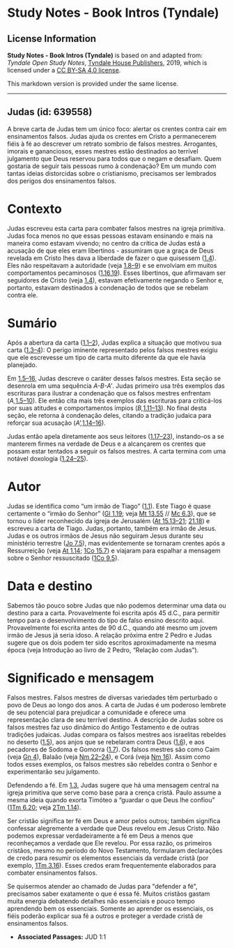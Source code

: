# Study Notes - Book Intros (Tyndale)

## License Information

**Study Notes - Book Intros (Tyndale)** is based on and adapted from: _Tyndale Open Study Notes_, [Tyndale House Publishers](https://tyndaleopenresources.com/), 2019, which is licensed under a [CC BY-SA 4.0 license](https://creativecommons.org/licenses/by-sa/4.0/legalcode.en).

This markdown version is provided under the same license.



--------------------------------

## Judas (id: 639558)

A breve carta de Judas tem um único foco: alertar os crentes contra cair em ensinamentos falsos. Judas ajuda os crentes em Cristo a permanecerem fiéis à fé ao descrever um retrato sombrio de falsos mestres. Arrogantes, imorais e gananciosos, esses mestres estão destinados ao terrível julgamento que Deus reservou para todos que o negam e desafiam. Quem gostaria de seguir tais pessoas rumo à condenação? Em um mundo com tantas ideias distorcidas sobre o cristianismo, precisamos ser lembrados dos perigos dos ensinamentos falsos.

Contexto
========

Judas escreveu esta carta para combater falsos mestres na igreja primitiva. Judas foca menos no que essas pessoas estavam ensinando e mais na maneira como estavam vivendo; no centro da crítica de Judas está a acusação de que eles eram libertinos \- assumiram que a graça de Deus revelada em Cristo lhes dava a liberdade de fazer o que quisessem ([1\.4](https://ref.ly/Jude1:4)). Eles não respeitavam a autoridade (veja [1\.8–9](https://ref.ly/Jude1:8-Jude1:9)) e se envolviam em muitos comportamentos pecaminosos ([1\.16](https://ref.ly/Jude1:16),[19](https://ref.ly/Jude1:19)). Esses libertinos, que afirmavam ser seguidores de Cristo (veja [1\.4](https://ref.ly/Jude1:4)), estavam efetivamente negando o Senhor e, portanto, estavam destinados à condenação de todos que se rebelam contra ele.

Sumário
=======

Após a abertura da carta ([1\.1–2](https://ref.ly/Jude1:1-Jude1:2)), Judas explica a situação que motivou sua carta ([1\.3–4](https://ref.ly/Jude1:3-Jude1:4)): O perigo iminente representado pelos falsos mestres exigiu que ele escrevesse um tipo de carta muito diferente da que ele havia planejado.

Em [1\.5–16](https://ref.ly/Jude1:5-Jude1:16), Judas descreve o caráter desses falsos mestres. Esta seção se desenrola em uma sequência *A\-B\-A’*. Judas primeiro usa três exemplos das escrituras para ilustrar a condenação que os falsos mestres enfrentam (*A,*[1\.5–10](https://ref.ly/Jude1:5-Jude1:10)). Ele então cita mais três exemplos das escrituras para criticá\-los por suas atitudes e comportamentos ímpios (*B,*[1\.11–13](https://ref.ly/Jude1:11-Jude1:13)). No final desta seção, ele retorna à condenação deles, citando a tradição judaica para reforçar sua acusação (*A’,*[1\.14–16](https://ref.ly/Jude1:14-Jude1:16)).

Judas então apela diretamente aos seus leitores ([1\.17–23](https://ref.ly/Jude1:17-Jude1:23)), instando\-os a se manterem firmes na verdade de Deus e a alcançarem os crentes que possam estar tentados a seguir os falsos mestres. A carta termina com uma notável doxologia ([1\.24–25](https://ref.ly/Jude1:24-Jude1:25)).

Autor
=====

Judas se identifica como “um irmão de Tiago” ([1\.1](https://ref.ly/Jude1:1)). Este Tiago é quase certamente o “irmão do Senhor” ([Gl 1\.19](https://ref.ly/Gal1:19); veja [Mt 13\.55](https://ref.ly/Matt13:55) // [Mc 6\.3](https://ref.ly/Mark6:3)), que se tornou o líder reconhecido da igreja de Jerusalém ([At 15\.13–21](https://ref.ly/Acts15:13-Acts15:21); [21\.18](https://ref.ly/Acts21:18)) e escreveu a carta de Tiago. Judas, portanto, também era irmão de Jesus. Judas e os outros irmãos de Jesus não seguiram Jesus durante seu ministério terrestre ([Jo 7\.5](https://ref.ly/John7:5)), mas evidentemente se tornaram crentes após a Ressurreição (veja [At 1\.14](https://ref.ly/Acts1:14); [1Co 15\.7](https://ref.ly/1Cor15:7)) e viajaram para espalhar a mensagem sobre o Senhor ressuscitado ([1Co 9\.5](https://ref.ly/1Cor9:5)).

Data e destino
==============

Sabemos tão pouco sobre Judas que não podemos determinar uma data ou destino para a carta. Provavelmente foi escrita após 45 d.C., para permitir tempo para o desenvolvimento do tipo de falso ensino descrito aqui. Provavelmente foi escrita antes de 90 d.C., quando até mesmo um jovem irmão de Jesus já seria idoso. A relação próxima entre 2 Pedro e Judas sugere que os dois podem ter sido escritos aproximadamente na mesma época (veja Introdução ao livro de 2 Pedro, “Relação com Judas”).

Significado e mensagem
======================

Falsos mestres. Falsos mestres de diversas variedades têm perturbado o povo de Deus ao longo dos anos. A carta de Judas é um poderoso lembrete de seu potencial para prejudicar a comunidade e oferece uma representação clara de seu terrível destino. A descrição de Judas sobre os falsos mestres faz uso dinâmico do Antigo Testamento e de outras tradições judaicas. Judas compara os falsos mestres aos israelitas rebeldes no deserto ([1\.5](https://ref.ly/Jude1:5)), aos anjos que se rebelaram contra Deus ([1\.6](https://ref.ly/Jude1:6)), e aos pecadores de Sodoma e Gomorra ([1\.7](https://ref.ly/Jude1:7)). Os falsos mestres são como Caim (veja [Gn 4](https://ref.ly/Gen4:1-Gen4:26)), Balaão (veja [Nm 22–24](https://ref.ly/Num22:1-Num24:25)), e Corá (veja [Nm 16](https://ref.ly/Num16:1-Num16:50)). Assim como todos esses exemplos, os falsos mestres são rebeldes contra o Senhor e experimentarão seu julgamento.

Defendendo a fé. Em [1\.3](https://ref.ly/Jude1:3), Judas sugere que há uma mensagem central na igreja primitiva que serve como base para a crença cristã. Paulo assume a mesma ideia quando exorta Timóteo a “guardar o que Deus lhe confiou” ([1Tm 6\.20](https://ref.ly/1Tim6:20); veja [2Tm 1\.14](https://ref.ly/2Tim1:14)).

Ser cristão significa ter fé em Deus e amor pelos outros; também significa confessar alegremente a verdade que Deus revelou em Jesus Cristo. Não podemos expressar verdadeiramente a fé em Deus a menos que reconheçamos a verdade que Ele revelou. Por essa razão, os primeiros cristãos, mesmo no período do Novo Testamento, formularam declarações de credo para resumir os elementos essenciais da verdade cristã (por exemplo, [1Tm 3\.16](https://ref.ly/1Tim3:16)). Esses credos eram frequentemente elaborados para combater ensinamentos falsos.

Se quisermos atender ao chamado de Judas para "defender a fé", precisamos saber exatamente o que é essa fé. Muitos cristãos gastam muita energia debatendo detalhes não essenciais e pouco tempo aprendendo bem os essenciais. Somente ao aprender os essenciais, os fiéis poderão explicar sua fé a outros e proteger a verdade cristã de ensinamentos falsos.

* **Associated Passages:** JUD 1:1

